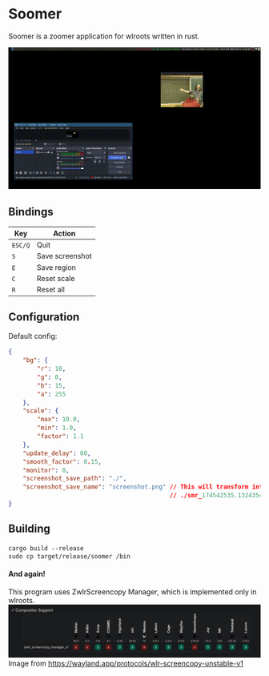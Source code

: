 # Soomer
Soomer is a zoomer application for wlroots written in rust.

![demo](demo.gif)

## Bindings
| Key     | Action          |
|---------|-----------------|
| `ESC/Q` | Quit            |
|   `S`   | Save screenshot |
|   `E`   | Save region     |
|   `C`   | Reset scale     |
|   `R`   | Reset all       |

## Configuration
Default config:
```json
{
    "bg": {
        "r": 10,
        "g": 0,
        "b": 15,
        "a": 255
    },
    "scale": {
        "max": 10.0,
        "min": 1.0,
        "factor": 1.1
    },
    "update_delay": 60,
    "smooth_factor": 0.15,
    "monitor": 0,
    "screenshot_save_path": "./",
    "screenshot_save_name": "screenshot.png" // This will transform into something like
                                             // ./smr_174542535.13243545_screenshot.png
}
```

## Building
```
cargo build --release
sudo cp target/release/soomer /bin
```

#### And again!
This program uses ZwlrScreencopy Manager, which is implemented only in wlroots.
![protocol](protocol.jpg)
Image from https://wayland.app/protocols/wlr-screencopy-unstable-v1
